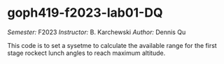 # goph419-f2023-lab01-DQ
*Semester:* F2023
*Instructor:* B. Karchewski
*Author:* Dennis Qu 

This code is to set a sysetme to calculate the available range for the first stage rockect lunch angles to reach maximum altitude.
 